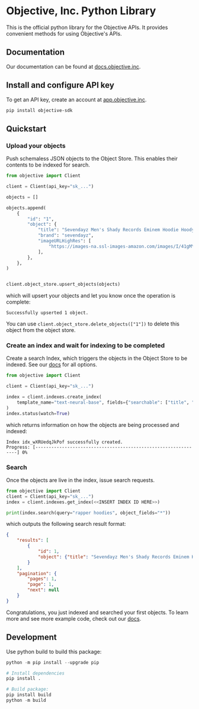 # Objective, Inc. Python Library

This is the official python library for the Objective APIs. It provides convenient methods for using Objective's APIs. 

## Documentation

Our documentation can be found at [docs.objective.inc](https://docs.objective.inc).

## Install and configure API key

To get an API key, create an account at [app.objective.inc](https://app.objective.inc).

```bash
pip install objective-sdk
```

## Quickstart


### Upload your objects

Push schemaless JSON objects to the Object Store. This enables their contents to be indexed for search.

```python
from objective import Client

client = Client(api_key="sk_...")

objects = []

objects.append(
    {
        "id": "1",
        "object": {
            "title": "Sevendayz Men's Shady Records Eminem Hoodie Hoody Black Medium",
            "brand": "sevendayz",
            "imageURLHighRes": [
                "https://images-na.ssl-images-amazon.com/images/I/41gMYeiNASL.jpg"
            ],
        },
    },
)


client.object_store.upsert_objects(objects)
```
which will upsert your objects and let you know once the operation is complete:
```
Successfully upserted 1 object.
```

You can use `client.object_store.delete_objects(["1"])` to delete this object from the object store.

### Create an index and wait for indexing to be completed

Create a search Index, which triggers the objects in the Object Store to be indexed.
See our [docs](https://www.objective.inc/docs/index/api/create-index) for all options.

```python
from objective import Client

client = Client(api_key="sk_...")

index = client.indexes.create_index(
    template_name="text-neural-base", fields={"searchable": ["title", "brand"]}
)
index.status(watch=True)
```
which returns information on how the objects are being processed and indexed:

```
Index idx_wXRUedqJkPof successfully created.
Progress: [---------------------------------------------------------------] 0%
```

### Search

Once the objects are live in the index, issue search requests.

```python
from objective import Client
client = Client(api_key="sk_...")
index = client.indexes.get_index(<<INSERT INDEX ID HERE>>)

print(index.search(query="rapper hoodies", object_fields="*"))
```

which outputs the following search result format:

```json
{
    "results": [
        {
            "id": 1,
            "object": {"title": "Sevendayz Men's Shady Records Eminem Hoodie Hoody Black Medium", "brand": "sevendayz", "imageURLHighRes": ["https://images-na.ssl-images-amazon.com/images/I/41gMYeiNASL.jpg"]}
        }
    ],
    "pagination": {
        "pages": 1,
        "page": 1,
        "next": null
    }
}
```

Congratulations, you just indexed and searched your first objects. To learn more and see more example code, check out our [docs](https://www.objective.inc/docs).


## Development

Use python build to build this package:

```python
python -m pip install --upgrade pip

# Install dependencies
pip install .

# Build package:
pip install build
python -m build
````
